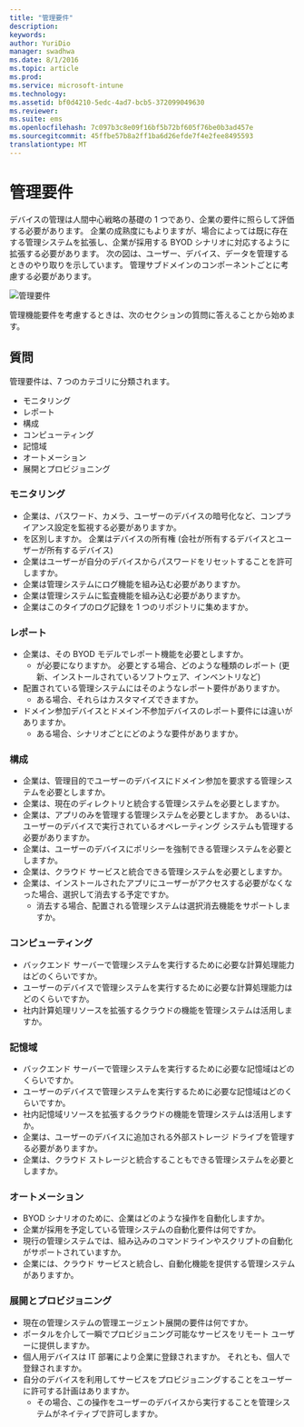 ```yaml
---
title: "管理要件"
description: 
keywords: 
author: YuriDio
manager: swadhwa
ms.date: 8/1/2016
ms.topic: article
ms.prod: 
ms.service: microsoft-intune
ms.technology: 
ms.assetid: bf0d4210-5edc-4ad7-bcb5-372099049630
ms.reviewer: 
ms.suite: ems
ms.openlocfilehash: 7c097b3c8e09f16bf5b72bf605f76be0b3ad457e
ms.sourcegitcommit: 45ffbe57b8a2ff1ba6d26efde7f4e2fee8495593
translationtype: MT
---
```

# <a name=""></a>管理要件

デバイスの管理は人間中心戦略の基礎の 1 つであり、企業の要件に照らして評価する必要があります。 企業の成熟度にもよりますが、場合によっては既に存在する管理システムを拡張し、企業が採用する BYOD シナリオに対応するように拡張する必要があります。 次の図は、ユーザー、デバイス、データを管理するときのやり取りを示しています。 管理サブドメインのコンポーネントごとに考慮する必要があります。

![管理要件](./media/BYOD_Figure4.png)

管理機能要件を考慮するときは、次のセクションの質問に答えることから始めます。

## <a name=""></a>質問

管理要件は、7 つのカテゴリに分類されます。

- モニタリング
- レポート
- 構成
- コンピューティング
- 記憶域
- オートメーション
- 展開とプロビジョニング


### <a name=""></a>モニタリング

- 企業は、パスワード、カメラ、ユーザーのデバイスの暗号化など、コンプライアンス設定を監視する必要がありますか。
- を区別しますか。 企業はデバイスの所有権 (会社が所有するデバイスとユーザーが所有するデバイス)
- 企業はユーザーが自分のデバイスからパスワードをリセットすることを許可しますか。
- 企業は管理システムにログ機能を組み込む必要がありますか。
- 企業は管理システムに監査機能を組み込む必要がありますか。
- 企業はこのタイプのログ記録を 1 つのリポジトリに集めますか。

### <a name=""></a>レポート

- 企業は、その BYOD モデルでレポート機能を必要としますか。
    - が必要になりますか。 必要とする場合、どのような種類のレポート (更新、インストールされているソフトウェア、インベントリなど)
- 配置されている管理システムにはそのようなレポート要件がありますか。
    - ある場合、それらはカスタマイズできますか。
- ドメイン参加デバイスとドメイン不参加デバイスのレポート要件には違いがありますか。
    - ある場合、シナリオごとにどのような要件がありますか。

### <a name=""></a>構成

- 企業は、管理目的でユーザーのデバイスにドメイン参加を要求する管理システムを必要としますか。
- 企業は、現在のディレクトリと統合する管理システムを必要としますか。
- 企業は、アプリのみを管理する管理システムを必要としますか。 あるいは、ユーザーのデバイスで実行されているオペレーティング システムも管理する必要がありますか。
- 企業は、ユーザーのデバイスにポリシーを強制できる管理システムを必要としますか。
- 企業は、クラウド サービスと統合できる管理システムを必要としますか。
- 企業は、インストールされたアプリにユーザーがアクセスする必要がなくなった場合、選択して消去する予定ですか。
    - 消去する場合、配置される管理システムは選択消去機能をサポートしますか。

### <a name=""></a>コンピューティング

- バックエンド サーバーで管理システムを実行するために必要な計算処理能力はどのくらいですか。
- ユーザーのデバイスで管理システムを実行するために必要な計算処理能力はどのくらいですか。
- 社内計算処理リソースを拡張するクラウドの機能を管理システムは活用しますか。

### <a name=""></a>記憶域

- バックエンド サーバーで管理システムを実行するために必要な記憶域はどのくらいですか。
- ユーザーのデバイスで管理システムを実行するために必要な記憶域はどのくらいですか。
- 社内記憶域リソースを拡張するクラウドの機能を管理システムは活用しますか。
- 企業は、ユーザーのデバイスに追加される外部ストレージ ドライブを管理する必要がありますか。
- 企業は、クラウド ストレージと統合することもできる管理システムを必要としますか。

### <a name=""></a>オートメーション

- BYOD シナリオのために、企業はどのような操作を自動化しますか。
- 企業が採用を予定している管理システムの自動化要件は何ですか。
- 現行の管理システムでは、組み込みのコマンドラインやスクリプトの自動化がサポートされていますか。
- 企業には、クラウド サービスと統合し、自動化機能を提供する管理システムがありますか。

### <a name=""></a>展開とプロビジョニング

- 現在の管理システムの管理エージェント展開の要件は何ですか。
- ポータルを介して一瞬でプロビジョニング可能なサービスをリモート ユーザーに提供しますか。
- 個人用デバイスは IT 部署により企業に登録されますか。 それとも、個人で登録されますか。
- 自分のデバイスを利用してサービスをプロビジョニングすることをユーザーに許可する計画はありますか。
    - その場合、この操作をユーザーのデバイスから実行することを管理システムがネイティブで許可しますか。

